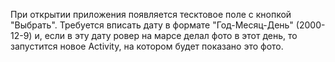 При открытии приложения появляется тесктовое поле с кнопкой "Выбрать". Требуется вписать дату в формате "Год-Месяц-День" (2000-12-9) и, если в эту дату ровер на марсе делал фото в этот день, то запустится новое Activity, на котором будет показано это фото.
